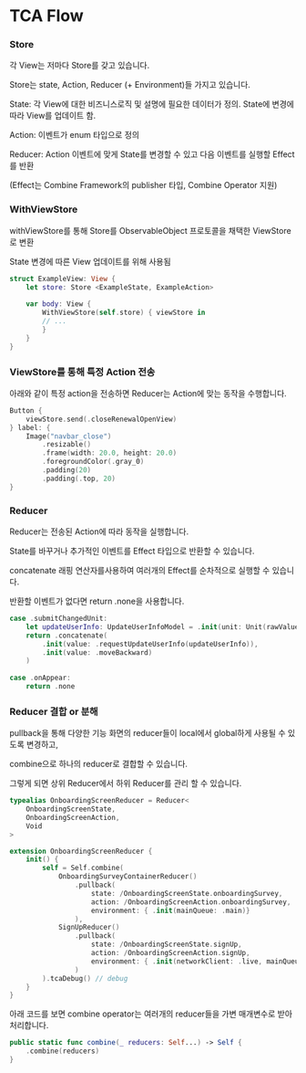 # TCA Flow

### Store

각 View는 저마다 Store를 갖고 있습니다.

Store는 state, Action, Reducer (+ Environment)들 가지고 있습니다.

State: 각 View에 대한 비즈니스로직 및 설명에 필요한 데이터가 정의. State에 변경에 따라 View를 업데이트 함.

Action: 이벤트가 enum 타입으로 정의

Reducer:  Action 이벤트에 맞게 State를 변경할 수 있고 다음 이벤트를 실행할 Effect를 반환

(Effect는 Combine Framework의 publisher 타입, Combine Operator 지원)



### WithViewStore

withViewStore를 통해 Store를 ObservableObject 프로토콜을 채택한 ViewStore로 변환

State 변경에 따른 View 업데이트를 위해 사용됨

```swift
struct ExampleView: View {
    let store: Store <ExampleState, ExampleAction>
    
    var body: View {
        WithViewStore(self.store) { viewStore in
        // ...
        }
    }
}
```


### ViewStore를 통해 특정 Action 전송

아래와 같이 특정 action을 전송하면 Reducer는 Action에 맞는 동작을 수행합니다.

```swift
Button {
    viewStore.send(.closeRenewalOpenView)
} label: {
    Image("navbar_close")
        .resizable()
        .frame(width: 20.0, height: 20.0)
        .foregroundColor(.gray_0)
        .padding(20)
        .padding(.top, 20)
}
```


### Reducer

Reducer는 전송된 Action에 따라 동작을 실행합니다.

State를 바꾸거나 추가적인 이벤트를 Effect 타입으로 반환할 수 있습니다.

concatenate 래핑 연산자를사용하여 여러개의 Effect를 순차적으로 실행할 수 있습니다.

반환할 이벤트가 없다면 return .none을 사용합니다.

```swift
case .submitChangedUnit:
    let updateUserInfo: UpdateUserInfoModel = .init(unit: Unit(rawValue: state.unitVM.selectedIndex ?? -1) ?? .none)
    return .concatenate(
        .init(value: .requestUpdateUserInfo(updateUserInfo)),
        .init(value: .moveBackward)
    )
    
case .onAppear:
    return .none
```




### Reducer 결합 or 분해

pullback을 통해 다양한 기능 화면의 reducer들이 local에서 global하게 사용될 수 있도록 변경하고, 

combine으로 하나의 reducer로 결합할 수 있습니다.

그렇게 되면 상위 Reducer에서 하위 Reducer를 관리 할 수 있습니다.

```swift
typealias OnboardingScreenReducer = Reducer<
    OnboardingScreenState,
    OnboardingScreenAction,
    Void
>

extension OnboardingScreenReducer {
    init() {
        self = Self.combine(
            OnboardingSurveyContainerReducer()
                .pullback(
                    state: /OnboardingScreenState.onboardingSurvey,
                    action: /OnboardingScreenAction.onboardingSurvey,
                    environment: { .init(mainQueue: .main)}
                ),
            SignUpReducer()
                .pullback(
                    state: /OnboardingScreenState.signUp,
                    action: /OnboardingScreenAction.signUp,
                    environment: { .init(networkClient: .live, mainQueue: .main) }
                )
        ).tcaDebug() // debug
    }
}

```

아래 코드를 보면 combine operator는 여러개의 reducer들을 가변 매개변수로 받아 처리합니다.

```swift
public static func combine(_ reducers: Self...) -> Self {
    .combine(reducers)
}
```